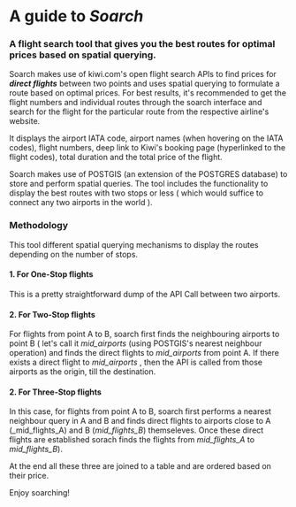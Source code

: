 # A guide to _Soarch_

### A flight search tool that gives you the best routes for optimal prices based on spatial querying. 

Soarch makes use of kiwi.com's open flight search APIs to find prices for **_direct flights_** between two points and uses spatial querying to formulate a route based on optimal prices. For best results, it's recommended to get the flight numbers and individual routes through the soarch interface and search for the flight for the particular route from the respective airline's website.

It displays the airport IATA code, airport names (when hovering on the IATA codes), flight numbers, deep link to Kiwi's booking page (hyperlinked to the flight codes), total duration and the total price of the flight.

Soarch makes use of POSTGIS (an extension of the POSTGRES database) to store and perform spatial queries. The tool includes the functionality to display the best routes with two stops or less ( which would suffice to connect any two airports in the world ). 



### Methodology

This tool different spatial querying mechanisms to display the routes depending on the number of stops. 
#### 1. For One-Stop flights

This is a pretty straightforward dump of the API Call between two airports. 


#### 2. For Two-Stop flights

For flights from point A to B, soarch first finds the neighbouring airports to point B ( let's call it _mid_airports_ (using POSTGIS's nearest neighbour operation) and finds the direct flights to _mid_airports_ from point A. If there exists a direct flight to _mid_airports_ , then the API is called from those airports as the origin, till the destination.


#### 2. For Three-Stop flights


In this case, for flights from point A to B, soarch first performs a nearest neighbour query in A and B and finds direct flights to airports close to A (_mid_flights_A) and B (_mid_flights_B_) themseleves. Once these direct flights are established sorach finds the flights from _mid_flights_A_ to _mid_flights_B_).

At the end all these three are joined to a table and are ordered based on their price.

Enjoy soarching!
